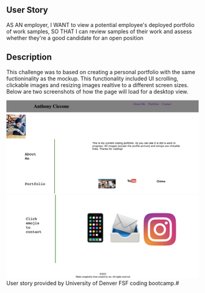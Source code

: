 ## User Story
AS AN employer,
I WANT to view a potential employee's deployed portfolio of work samples,
SO THAT I can review samples of their work and assess whether they're a good candidate for an open position


## Description
This challenge was to based on creating a personal portfolio with the same fuctioninality as the mockup. This functionality included UI scrolling, clickable images and resizing images realtive to a different screen sizes. Below are two screenshots of how the page will load for a desktop view.

![Alt text](<Screenshot 2023-07-12 at 17.33.08.png>)
![Alt text](<Screenshot 2023-07-12 at 17.38.44.png>)
User story provided by University of Denver FSF coding bootcamp.# 
